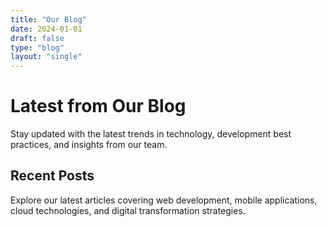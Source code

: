```yaml
---
title: "Our Blog"
date: 2024-01-01
draft: false
type: "blog"
layout: "single"
---
```


# Latest from Our Blog

Stay updated with the latest trends in technology, development best practices, and insights from our team.

## Recent Posts

Explore our latest articles covering web development, mobile applications, cloud technologies, and digital transformation strategies.
